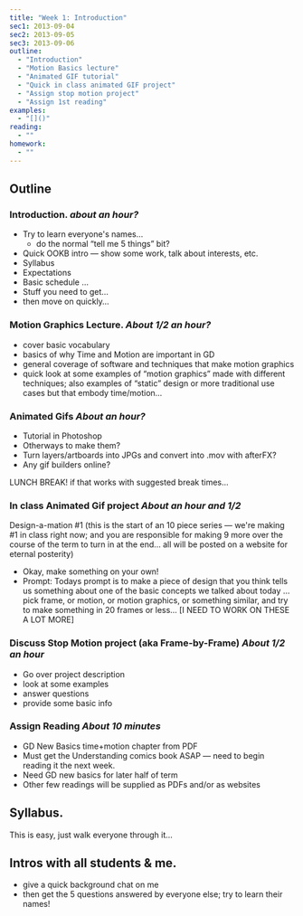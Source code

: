 ```yaml
---
title: "Week 1: Introduction"
sec1: 2013-09-04  
sec2: 2013-09-05  
sec3: 2013-09-06
outline:
  - "Introduction"
  - "Motion Basics lecture"
  - "Animated GIF tutorial"
  - "Quick in class animated GIF project"
  - "Assign stop motion project"
  - "Assign 1st reading"
examples:
  - "[]()"
reading: 
  - ""
homework:
  - ""
---
```


## Outline

### Introduction. _about an hour?_
- Try to learn everyone's names…
	* do the normal “tell me 5 things” bit?
- Quick OOKB intro — show some work, talk about interests, etc.
- Syllabus
- Expectations
- Basic schedule …
- Stuff you need to get…
- then move on quickly…

### Motion Graphics Lecture. _About 1/2 an hour?_
- cover basic vocabulary
- basics of why Time and Motion are important in GD
- general coverage of software and techniques that make motion graphics
- quick look at some examples of “motion graphics” made with different techniques; also examples of “static” design or more traditional use cases but that embody time/motion…

### Animated Gifs _About an hour?_
- Tutorial in Photoshop
- Otherways to make them?
- Turn layers/artboards into JPGs and convert into .mov with afterFX?
- Any gif builders online?

LUNCH BREAK! if that works with suggested break times…

### In class Animated Gif project _About an hour and 1/2_
Design-a-mation #1
(this is the start of an 10 piece series — we're making #1 in class right now; and you are responsible for making 9 more over the course of the term to turn in at the end… all will be posted on a website for eternal posterity)
- Okay, make something on your own!
- Prompt:
Todays prompt is to make a piece of design that you think tells us something about one of the basic concepts we talked about today … pick frame, or motion, or motion graphics, or something similar, and try to make something in 20 frames or less… 
[I NEED TO WORK ON THESE A LOT MORE]

### Discuss Stop Motion project (aka Frame-by-Frame) _About 1/2 an hour_
- Go over project description
- look at some examples
- answer questions
- provide some basic info

### Assign Reading _About 10 minutes_
- GD New Basics time+motion chapter from PDF
- Must get the Understanding comics book ASAP — need to begin reading it the next week.
- Need GD new basics for later half of term
- Other few readings will be supplied as PDFs and/or as websites

## Syllabus.
This is easy, just walk everyone through it…

## Intros with all students & me.
- give a quick background chat on me
- then get the 5 questions answered by everyone else; try to learn their names!